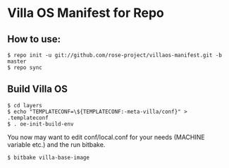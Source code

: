 # Villa OS Manifest for Repo

## How to use:
```
$ repo init -u git://github.com/rose-project/villaos-manifest.git -b master
$ repo sync
```

## Build Villa OS

```
$ cd layers
$ echo "TEMPLATECONF=\${TEMPLATECONF:-meta-villa/conf}" > .templateconf
$ . oe-init-build-env 
```

You now may want to edit conf/local.conf for your needs (MACHINE variable etc.) and the run bitbake. 
```
$ bitbake villa-base-image
```
